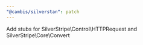```yaml
---
"@cambis/silverstan": patch
---
```


Add stubs for SilverStripe\Control\HTTPRequest and SilverStripe\Core\Convert
